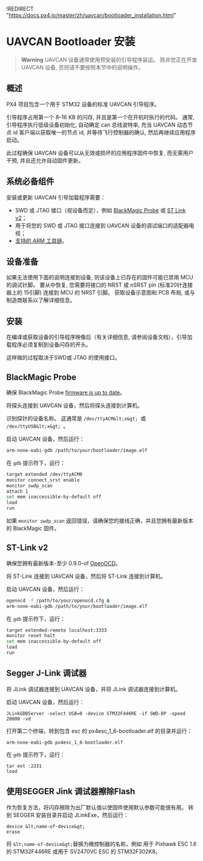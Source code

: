!REDIRECT "https://docs.px4.io/master/zh/uavcan/bootloader_installation.html"

# UAVCAN Bootloader 安装

> **Warning** UAVCAN 设备通常使用预安装的引导程序装运。 除非您正在开发 UAVCAN 设备, 否则请不要按照本节中的说明操作。

## 概述

PX4 项目包含一个用于 STM32 设备的标准 UAVCAN 引导程序。

引导程序占用第一个 8–16 KB 的闪存, 并且是第一个在开机时执行的代码。 通常, 引导程序执行低级设备初始化, 自动确定 can 总线波特率, 充当 UAVCAN 动态节点 id 客户端以获取唯一的节点 id, 并等待飞行控制器的确认, 然后再继续应用程序启动。

此过程确保 UAVCAN 设备可以从无效或损坏的应用程序固件中恢复, 而无需用户干预, 并且还允许自动固件更新。

## 系统必备组件

安装或更新 UAVCAN 引导加载程序需要：

* SWD 或 JTAG 接口（视设备而定），例如 [BlackMagic Probe](https://github.com/blacksphere/blackmagic/wiki) 或 [ST Link v2](http://www.st.com/internet/evalboard/product/251168.jsp)；
* 用于将您的 SWD 或 JTAG 接口连接到 UAVCAN 设备的调试端口的适配器电缆；
* [支持的 ARM 工具链](../setup/dev_env.md)。

## 设备准备

如果无法使用下面的说明连接到设备, 则该设备上已存在的固件可能已禁用 MCU 的调试针脚。 要从中恢复, 您需要将接口的 NRST 或 nSRST pin (标准20针连接器上的 15引脚) 连接到 MCU 的 NRST 引脚。 获取设备示意图和 PCB 布局, 或与制造商联系以了解详细信息。

## 安装

在编译或获取设备的引导程序映像后（有关详细信息, 请参阅设备文档），引导加载程序必须复制到设备闪存的开头。

这样做的过程取决于SWD或 JTAG 的使用接口。

## BlackMagic Probe

确保 BlackMagic Probe [firmware is up to date](https://github.com/blacksphere/blackmagic/wiki/Hacking)。

将探头连接到 UAVCAN 设备，然后将探头连接到计算机。

识别探针的设备名称。 这通常是 `/dev/ttyACM&lt;x&gt; `或 `/dev/ttyUSB&lt;x&gt; `。

启动 UAVCAN 设备，然后运行：

```sh
arm-none-eabi-gdb /path/to/your/bootloader/image.elf
```

在 `gdb` 提示符下，运行：

```sh
target extended /dev/ttyACM0
monitor connect_srst enable
monitor swdp_scan
attach 1
set mem inaccessible-by-default off
load
run
```

如果 `monitor swdp_scan` 返回错误，请确保您的接线正确，并且您拥有最新版本的 BlackMagic 固件。

## ST-Link v2

确保您拥有最新版本-至少 0.9.0-of [OpenOCD](http://openocd.org)。

将 ST-Link 连接到 UAVCAN 设备，然后将 ST-Link 连接到计算机。

启动 UAVCAN 设备，然后运行：

```sh
openocd -f /path/to/your/openocd.cfg &
arm-none-eabi-gdb /path/to/your/bootloader/image.elf
```

在 `gdb` 提示符下，运行：

```sh
target extended-remote localhost:3333
monitor reset halt
set mem inaccessible-by-default off
load
run
```

## Segger J-Link 调试器

将 JLink 调试器连接到 UAVCAN 设备，并将 JLink 调试器连接到计算机。

启动 UAVCAN 设备，然后运行：

    JLinkGDBServer -select USB=0 -device STM32F446RE -if SWD-DP -speed 20000 -vd
    

打开第二个终端，转到包含 esc 的 px4esc_1_6-bootloader.elf 的目录并运行：

    arm-none-eabi-gdb px4esc_1_6-bootloader.elf
    

在 `gdb` 提示符下，运行：

    tar ext :2331
    load
    

## 使用SEGGER Jink 调试器擦除Flash

作为恢复方法，将闪存擦除为出厂默认值以使固件使用默认参数可能很有用。 转到 SEGGER 安装目录并启动 JLinkExe，然后运行：

    device &lt;name-of-device&gt;
    erase
    

将 `&lt;name-of-device&gt;`替换为微控制器的名称，例如 用于 Pixhawk ESC 1.6 的 STM32F446RE 或用于 SV2470VC ESC 的 STM32F302K8。